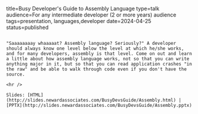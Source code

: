 title=Busy Developer's Guide to Assembly Language
type=talk
audience=For any intermediate developer (2 or more years) audience
tags=presentation, languages,developer
date=2024-04-25
status=published
~~~~~~

"Saaaaaaaay whaaaaat? Assembly language? Seriously?" A developer should always know one level below the level at which he/she works, and for many developers, assembly is that level. Come on out and learn a little about how assembly language works, not so that you can write anything major in it, but so that you can read application crashes "in the raw" and be able to walk through code even if you don't have the source.
    
<hr />

Slides: [HTML](http://slides.newardassociates.com/BusyDevsGuide/Assembly.html) | [PPTX](http://slides.newardassociates.com/BusyDevsGuide/Assembly.pptx)
